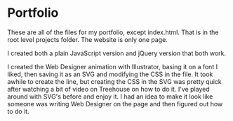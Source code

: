 # Portfolio

These are all of the files for my portfolio, except index.html. That is in the root level projects folder. The website is only one page.

I created both a plain JavaScript version and jQuery version that both work.

I created the Web Designer animation with Illustrator, basing it on a font I liked, then saving it as an SVG and modifying the CSS in the file. It took awhile to create the line, but creating the CSS in the SVG was pretty quick after watching a bit of video on Treehouse on how to do it. I've played around with SVG's before and enjoy it. I had an idea to make it look like someone was writing Web Designer on the page and then figured out how to do it.